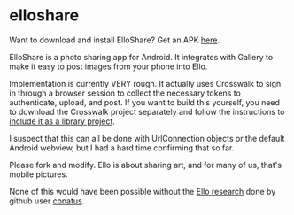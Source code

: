 elloshare
=========

Want to download and install ElloShare?  Get an APK [here](http://www.weatherlight.com/elloshare).

ElloShare is a photo sharing app for Android.  It integrates with Gallery to make it easy to post images from your phone
into Ello.

Implementation is currently VERY rough.  It actually uses Crosswalk to sign in through a browser session to collect the
necessary tokens to authenticate, upload, and post.  If you want to build this yourself, you need to download the Crosswalk
project separately and follow the instructions to [include it as a library project](https://crosswalk-project.org/#documentation/embedding_crosswalk).

I suspect that this can all be done with UrlConnection objects or the default Android webview, but I had a hard time confirming that so far.

Please fork and modify.  Ello is about sharing art, and for many of us, that's mobile pictures.

None of this would have been possible without the [Ello research](https://gist.github.com/conatus/cc665f917d5558c123bc) done by github user [conatus](https://github.com/conatus).


